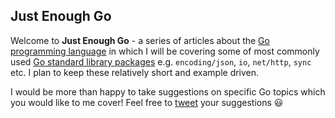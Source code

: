 ## Just Enough Go

Welcome to **Just Enough Go** - a series of articles about the [Go programming language](https://golang.org/) in which I will be covering some of most commonly used [Go standard library packages](https://golang.org/pkg) e.g. `encoding/json`, `io`, `net/http`, `sync` etc. I plan to keep these relatively short and example driven.

I would be more than happy to take suggestions on specific Go topics which you would like to me cover! Feel free to [tweet](https://twitter.com/abhi_tweeter) your suggestions  😃
